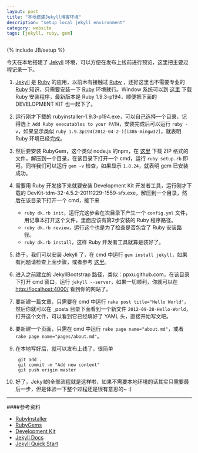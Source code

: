 ```yaml
---
layout: post
title: "本地搭建Jekyll博客环境"
description: "setup local jekyll environment"
category: website
tags: [jekyll, ruby, gem]
---
```

{% include JB/setup %}

今天在本地搭建了 [Jekyll](http://jekyllrb.com/) 环境，可以方便在发布上线前进行预览，这里把主要过程记录一下。

1. [Jekyll](http://jekyllrb.com/) 是 [Ruby](http://www.ruby-lang.org/) 的应用，以前木有接触过 [Ruby](http://www.ruby-lang.org/) ，还好这里也不需要专业的 [Ruby](http://www.ruby-lang.org/) 知识，只需要安装一下 [Ruby](http://www.ruby-lang.org/) 环境就行。Window 系统可以到 [这里](http://rubyinstaller.org/downloads/) 下载 Ruby 安装程序，最新版本是 Ruby 1.9.3-p194，顺便把下面的 DEVELOPMENT KIT 也一起下了。

2. 运行刚才下载的 rubyinstaller-1.9.3-p194.exe，可以自己选择一个目录，记得选上 `Add Ruby executables to your PATH`，安装完成后可以运行 `ruby -v`，如果显示类似 `ruby 1.9.3p194(2012-04-2-)[i386-mingw32]`，就表明 Ruby 环境已经完成。

3. 然后要安装 RubyGem，这个类似 node.js 的npm，在 [这里](http://rubygems.org/pages/download) 下载 ZIP 格式的文件，解压到一个目录，在该目录下打开一个 cmd，运行 `ruby setup.rb` 即可。同样我们可以运行 `gem -v` 检查，如果显示 `1.8.24`，就表明 gem 已安装成功。

4. 需要用 Ruby 开发接下来就要安装 Development Kit 开发者工具，运行刚才下载的 DevKit-tdm-32-4.5.2-20111229-1559-sfx.exe，解压到一个目录，然后在该目录下打开一个 cmd，接下来

	* `ruby dk.rb init`，运行完这步会在次目录下产生一个 `config.yml` 文件，用记事本打开这个文件，里面应该有第2步安装的 Ruby 程序路径。
	* `ruby dk.rb review`，运行这个也是为了检查是否包含了 Ruby 安装路径。
	* `ruby dk.rb install`，这样 Ruby 开发者工具就算是装好了。

5. 终于，我们可以安装 Jekyll 了，在 cmd 中运行 `gem install jekyll`，如果有问题请检查上面步骤，或者参考 [这里](https://github.com/mojombo/jekyll/wiki/Install)。

6. 进入之前建立的 JekyllBootstrap 路径，类似：ppxu.github.com，在该目录下打开 cmd 窗口，运行 `jekyll --server`，如果一切顺利，你就可以在 [http://localhost:4000/](http://localhost:4000/) 看到你的网站了。

7. 要新建一篇文章，只需要在 cmd 中运行 `rake post title="Hello World"`，然后你就可以在 _posts 目录下面看到一个新文件 `2012-09-28-Hello-World`，打开这个文件，可以看到它已经填好了 YAML 头，直接开始写文吧。

8. 要新建一个页面，只需在 cmd 中运行 `rake page name="about.md"`，或者 `rake page name="pages/about.md"`。

9. 在本地写好后，就可以发布上线了，很简单

		git add .
		git commit -m "Add new content"
		git push origin master

10. 好了，Jekyll的全部流程就是这样啦，如果不需要本地环境的话其实只需要最后一步，但是体验一下整个过程还是很有意思的~ :)

-------------------
####参考资料

* [RubyInstaller](http://rubyinstaller.org/)
* [RubyGems](http://rubygems.org/)
* [Development Kit](https://github.com/oneclick/rubyinstaller/wiki/development-kit)
* [Jekyll Docs](https://github.com/mojombo/jekyll/wiki)
* [Jekyll Quick Start](http://jekyllbootstrap.com/usage/jekyll-quick-start.html)